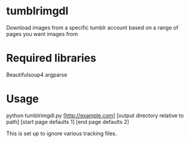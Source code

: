 tumblrimgdl
===========

Download images from a specific tumblr account based on a range of pages you want images from

Required libraries
==========

Beautifulsoup4
argparse

Usage
========

python tumblrimgdl.py [http://example.com] [output directory relative to path] [start page defaults 1] [end page defaults 2]

This is set up to ignore various tracking files.
